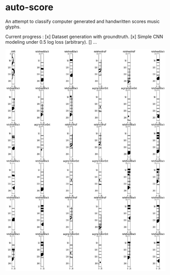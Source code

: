 # auto-score
An attempt to classify computer generated and handwritten scores music glyphs. 

Current progress : 
[x] Dataset generation with groundtruth.
[x] Simple CNN modeling under 0.5 log loss (arbitrary).
[] ...

<p align="center"> 
<img src=pictures/groundtruths.png width="600" height="700">
</p>
